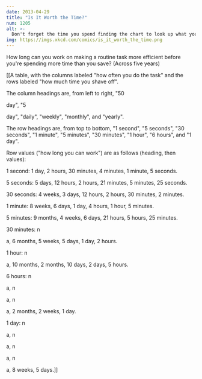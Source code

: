 ```yaml
---
date: 2013-04-29
title: "Is It Worth the Time?"
num: 1205
alt: >-
  Don't forget the time you spend finding the chart to look up what you save. And the time spent reading this reminder about the time spent. And the time trying to figure out if either of those actually make sense. Remember, every second counts toward your life total, including these right now.
img: https://imgs.xkcd.com/comics/is_it_worth_the_time.png
---
```

How long can you work on making a routine task more efficient before you're spending more time than you save? (Across five years)

[[A table, with the columns labeled "how often you do the task" and the rows labeled "how much time you shave off".

The column headings are, from left to right, "50

day", "5

day", "daily", "weekly", "monthly", and "yearly".

The row headings are, from top to bottom, "1 second", "5 seconds", "30 seconds", "1 minute", "5 minutes", "30 minutes", "1 hour", "6 hours", and "1 day".

Row values ("how long you can work") are as follows (heading, then values):

1 second: 1 day, 2 hours, 30 minutes, 4 minutes, 1 minute, 5 seconds.

5 seconds: 5 days, 12 hours, 2 hours, 21 minutes, 5 minutes, 25 seconds.

30 seconds: 4 weeks, 3 days, 12 hours, 2 hours, 30 minutes, 2 minutes.

1 minute: 8 weeks, 6 days, 1 day, 4 hours, 1 hour, 5 minutes.

5 minutes: 9 months, 4 weeks, 6 days, 21 hours, 5 hours, 25 minutes.

30 minutes: n

a, 6 months, 5 weeks, 5 days, 1 day, 2 hours.

1 hour: n

a, 10 months, 2 months, 10 days, 2 days, 5 hours.

6 hours: n

a, n

a, n

a, 2 months, 2 weeks, 1 day.

1 day: n

a, n

a, n

a, n

a, 8 weeks, 5 days.]]

